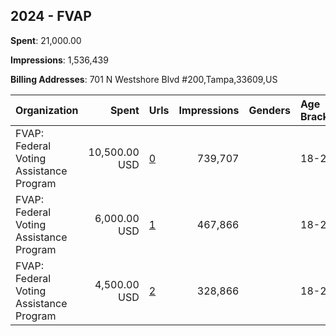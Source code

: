 ## 2024 - FVAP 
**Spent**: 21,000.00

**Impressions**: 1,536,439

**Billing Addresses**: 701 N Westshore Blvd #200,Tampa,33609,US

|Organization|Spent|Urls|Impressions|Genders|Age Brackets|Country Codes|
|:---|---:|:---|---:|:---|:---|:---|
|FVAP: Federal Voting Assistance Program|10,500.00 USD|[0](https://www.snap.com/political-ads/asset/ba0312ee446f3f3fda671aef058fd43f780be75d68b92f790b2385b47c9085c7?mediaType=jpeg)|739,707||18-29|united states|
|FVAP: Federal Voting Assistance Program|6,000.00 USD|[1](https://www.snap.com/political-ads/asset/93c34a10a257b3238db655ecd84fa7b686c067df58fc2948547dcff7da0f4c10?mediaType=png)|467,866||18-29|united states|
|FVAP: Federal Voting Assistance Program|4,500.00 USD|[2](https://www.snap.com/political-ads/asset/b10dc1bb416d8590176ea3a76ff10d05b0d3ffabc44b6f199a716d33757c8833?mediaType=png)|328,866||18-29|united states|
